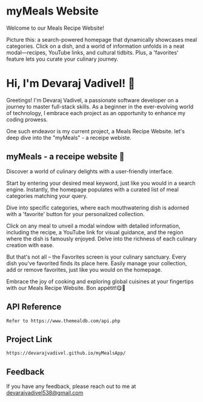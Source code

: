 
# myMeals Website

Welcome to our Meals Recipe Website! 

Picture this: a search-powered homepage that dynamically showcases meal categories. Click on a dish, and a world of information unfolds in a neat modal—recipes, YouTube links, and cultural tidbits. Plus, a 'favorites' feature lets you curate your culinary journey.
# Hi, I'm Devaraj Vadivel! 👋

Greetings! I'm Devaraj Vadivel, a passionate software developer on a journey to master full-stack skills. As a beginner in the ever-evolving world of technology, I embrace each project as an opportunity to enhance my coding prowess.

One such endeavor is my current project, a Meals Recipe Website. let's deep dive into the "myMeals" - a receipe webiste.
## myMeals - a receipe website 🍕

 Discover a world of culinary delights with a user-friendly interface. 
 
 Start by entering your desired meal keyword, just like you would in a search engine. Instantly, the homepage populates with a curated list of meal categories matching your query. 
 
Dive into specific categories, where each mouthwatering dish is adorned with a 'favorite' button for your personalized collection.

Click on any meal to unveil a modal window with detailed information, including the recipe, a YouTube link for visual guidance, and the region where the dish is famously enjoyed. Delve into the richness of each culinary creation with ease.

But that's not all – the Favorites screen is your culinary sanctuary. Every dish you've favorited finds its place here. Easily manage your collection, add or remove favorites, just like you would on the homepage.

Embrace the joy of cooking and exploring global cuisines at your fingertips with our Meals Recipe Website. Bon appétit!😋🍔


## API Reference

```
Refer to https://www.themealdb.com/api.php
```

## Project Link

```
https://devarajvadivel.github.io/myMealsApp/

```
## Feedback

If you have any feedback, please reach out to me at devarajvadivel538@gmail.com

